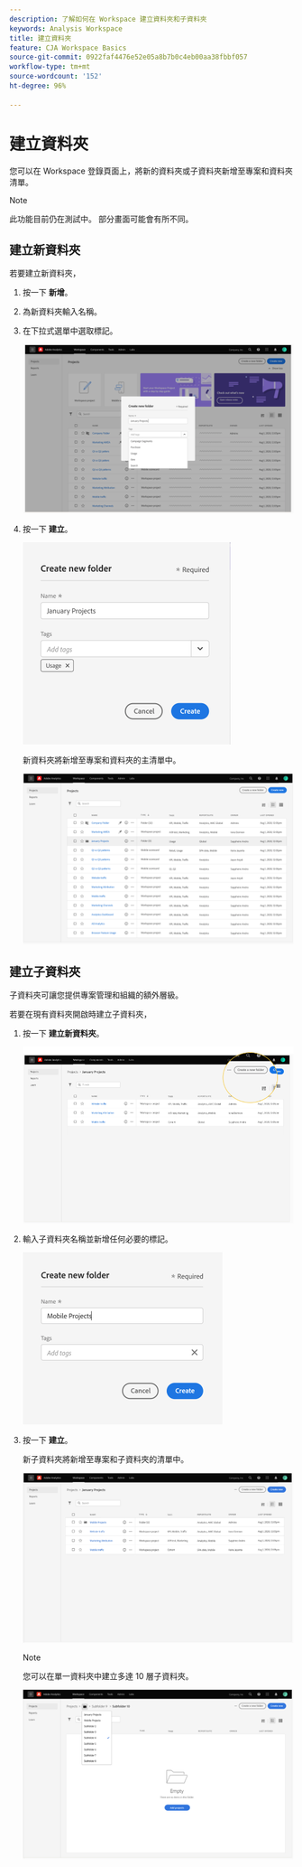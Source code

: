 ```yaml
---
description: 了解如何在 Workspace 建立資料夾和子資料夾
keywords: Analysis Workspace
title: 建立資料夾
feature: CJA Workspace Basics
source-git-commit: 0922faf4476e52e05a8b7b0c4eb00aa38fbbf057
workflow-type: tm+mt
source-wordcount: '152'
ht-degree: 96%

---
```



# 建立資料夾

您可以在 Workspace 登錄頁面上，將新的資料夾或子資料夾新增至專案和資料夾清單。

>[!NOTE]
>
>此功能目前仍在測試中。 部分畫面可能會有所不同。

## 建立新資料夾

若要建立新資料夾，

1. 按一下 **新增**。

1. 為新資料夾輸入名稱。

1. 在下拉式選單中選取標記。

   ![](/help/analysis-workspace/build-workspace-project/assets/select-tags.png)

1. 按一下 **建立**。

   ![](/help/analysis-workspace/build-workspace-project/assets/create.png)

   新資料夾將新增至專案和資料夾的主清單中。

   ![](/help/analysis-workspace/build-workspace-project/assets/create-new-listed.png)

## 建立子資料夾

子資料夾可讓您提供專案管理和組織的額外層級。

若要在現有資料夾開啟時建立子資料夾，

1. 按一下 **建立新資料夾**。

   ![](/help/analysis-workspace/build-workspace-project/assets/create-subfolder2.png)

1. 輸入子資料夾名稱並新增任何必要的標記。

   ![](/help/analysis-workspace/build-workspace-project/assets/create-subfolder-name.png)

1. 按一下 **建立**。

   新子資料夾將新增至專案和子資料夾的清單中。

   ![](/help/analysis-workspace/build-workspace-project/assets/create-subfolder-added.png)

   >[!NOTE]
   >
   >您可以在單一資料夾中建立多達 10 層子資料夾。

   ![](/help/analysis-workspace/build-workspace-project/assets/create-subfolder-limit.png)
